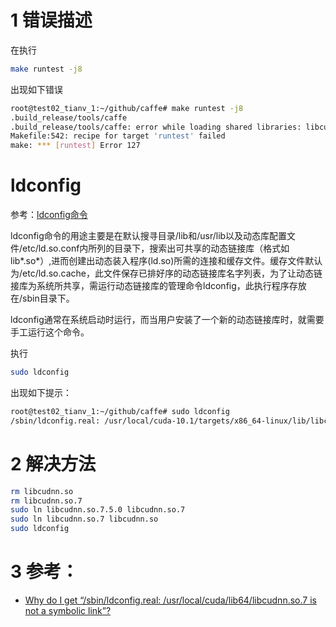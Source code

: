 
# 1 错误描述
在执行
```bash
make runtest -j8
```
出现如下错误
```bash
root@test02_tianv_1:~/github/caffe# make runtest -j8
.build_release/tools/caffe
.build_release/tools/caffe: error while loading shared libraries: libcudnn.so.7: cannot open shared object file: No such file or directory
Makefile:542: recipe for target 'runtest' failed
make: *** [runtest] Error 127
```

# ldconfig
参考：[ldconfig命令](http://man.linuxde.net/ldconfig)

ldconfig命令的用途主要是在默认搜寻目录/lib和/usr/lib以及动态库配置文件/etc/ld.so.conf内所列的目录下，搜索出可共享的动态链接库（格式如lib*.so*）,进而创建出动态装入程序(ld.so)所需的连接和缓存文件。缓存文件默认为/etc/ld.so.cache，此文件保存已排好序的动态链接库名字列表，为了让动态链接库为系统所共享，需运行动态链接库的管理命令ldconfig，此执行程序存放在/sbin目录下。

ldconfig通常在系统启动时运行，而当用户安装了一个新的动态链接库时，就需要手工运行这个命令。

执行
```bash
sudo ldconfig
```
出现如下提示：
```bash
root@test02_tianv_1:~/github/caffe# sudo ldconfig
/sbin/ldconfig.real: /usr/local/cuda-10.1/targets/x86_64-linux/lib/libcudnn.so.7 is not a symbolic link
```


# 2 解决方法
```bash
rm libcudnn.so
rm libcudnn.so.7
sudo ln libcudnn.so.7.5.0 libcudnn.so.7
sudo ln libcudnn.so.7 libcudnn.so
sudo ldconfig
```

# 3 参考：
* [Why do I get “/sbin/ldconfig.real: /usr/local/cuda/lib64/libcudnn.so.7 is not a symbolic link”?](https://askubuntu.com/questions/1025928/why-do-i-get-sbin-ldconfig-real-usr-local-cuda-lib64-libcudnn-so-7-is-not-a)


